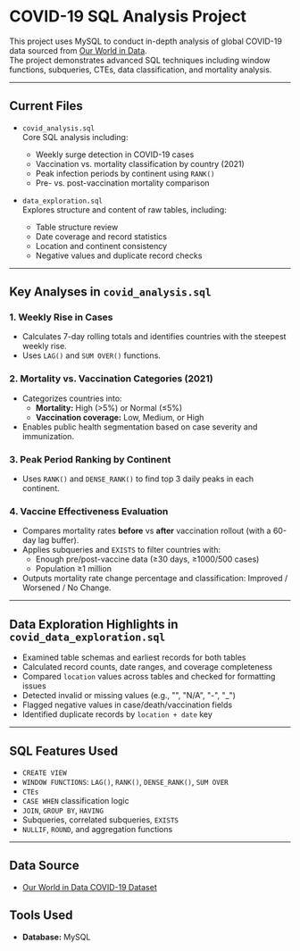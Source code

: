 # COVID-19 SQL Analysis Project

This project uses MySQL to conduct in-depth analysis of global COVID-19 data sourced from [Our World in Data](https://ourworldindata.org/coronavirus).  
The project demonstrates advanced SQL techniques including window functions, subqueries, CTEs, data classification, and mortality analysis.

---

## Current Files

- `covid_analysis.sql`  
  Core SQL analysis including:
  - Weekly surge detection in COVID-19 cases
  - Vaccination vs. mortality classification by country (2021)
  - Peak infection periods by continent using `RANK()`
  - Pre- vs. post-vaccination mortality comparison
 
- `data_exploration.sql`  
  Explores structure and content of raw tables, including:
  - Table structure review
  - Date coverage and record statistics
  - Location and continent consistency
  - Negative values and duplicate record checks

---

## Key Analyses in `covid_analysis.sql`

### 1. Weekly Rise in Cases
- Calculates 7-day rolling totals and identifies countries with the steepest weekly rise.
- Uses `LAG()` and `SUM OVER()` functions.

### 2. Mortality vs. Vaccination Categories (2021)
- Categorizes countries into:
  - **Mortality:** High (>5%) or Normal (≤5%)
  - **Vaccination coverage:** Low, Medium, or High
- Enables public health segmentation based on case severity and immunization.

### 3. Peak Period Ranking by Continent
- Uses `RANK()` and `DENSE_RANK()` to find top 3 daily peaks in each continent.

### 4. Vaccine Effectiveness Evaluation
- Compares mortality rates **before** vs **after** vaccination rollout (with a 60-day lag buffer).
- Applies subqueries and `EXISTS` to filter countries with:
  - Enough pre/post-vaccine data (≥30 days, ≥1000/500 cases)
  - Population ≥1 million
- Outputs mortality rate change percentage and classification: Improved / Worsened / No Change.

---

## Data Exploration Highlights in `covid_data_exploration.sql`

- Examined table schemas and earliest records for both tables
- Calculated record counts, date ranges, and coverage completeness
- Compared `location` values across tables and checked for formatting issues
- Detected invalid or missing values (e.g., "", "N/A", "-", "_")
- Flagged negative values in case/death/vaccination fields
- Identified duplicate records by `location + date` key

---

## SQL Features Used

- `CREATE VIEW`
- `WINDOW FUNCTIONS`: `LAG()`, `RANK()`, `DENSE_RANK()`, `SUM OVER`
- `CTEs`
- `CASE WHEN` classification logic
- `JOIN`, `GROUP BY`, `HAVING`
- Subqueries, correlated subqueries, `EXISTS`
- `NULLIF`, `ROUND`, and aggregation functions

---

## Data Source

- [Our World in Data COVID-19 Dataset](https://ourworldindata.org/covid-cases)

## Tools Used

- **Database:** MySQL 
